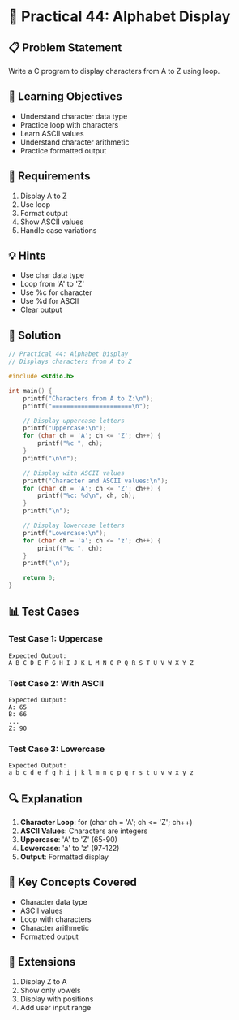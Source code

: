 # 🎯 Practical 44: Alphabet Display

## 📋 Problem Statement

Write a C program to display characters from A to Z using loop.

## 🎯 Learning Objectives

- Understand character data type
- Practice loop with characters
- Learn ASCII values
- Understand character arithmetic
- Practice formatted output

## 📝 Requirements

1. Display A to Z
2. Use loop
3. Format output
4. Show ASCII values
5. Handle case variations

## 💡 Hints

- Use char data type
- Loop from 'A' to 'Z'
- Use %c for character
- Use %d for ASCII
- Clear output

## 🔧 Solution

```c
// Practical 44: Alphabet Display
// Displays characters from A to Z

#include <stdio.h>

int main() {
    printf("Characters from A to Z:\n");
    printf("======================\n");

    // Display uppercase letters
    printf("Uppercase:\n");
    for (char ch = 'A'; ch <= 'Z'; ch++) {
        printf("%c ", ch);
    }
    printf("\n\n");

    // Display with ASCII values
    printf("Character and ASCII values:\n");
    for (char ch = 'A'; ch <= 'Z'; ch++) {
        printf("%c: %d\n", ch, ch);
    }
    printf("\n");

    // Display lowercase letters
    printf("Lowercase:\n");
    for (char ch = 'a'; ch <= 'z'; ch++) {
        printf("%c ", ch);
    }
    printf("\n");

    return 0;
}
```

## 📊 Test Cases

### Test Case 1: Uppercase
```
Expected Output:
A B C D E F G H I J K L M N O P Q R S T U V W X Y Z
```

### Test Case 2: With ASCII
```
Expected Output:
A: 65
B: 66
...
Z: 90
```

### Test Case 3: Lowercase
```
Expected Output:
a b c d e f g h i j k l m n o p q r s t u v w x y z
```

## 🔍 Explanation

1. **Character Loop**: for (char ch = 'A'; ch <= 'Z'; ch++)
2. **ASCII Values**: Characters are integers
3. **Uppercase**: 'A' to 'Z' (65-90)
4. **Lowercase**: 'a' to 'z' (97-122)
5. **Output**: Formatted display

## 🎯 Key Concepts Covered

- Character data type
- ASCII values
- Loop with characters
- Character arithmetic
- Formatted output

## 🚀 Extensions

1. Display Z to A
2. Show only vowels
3. Display with positions
4. Add user input range